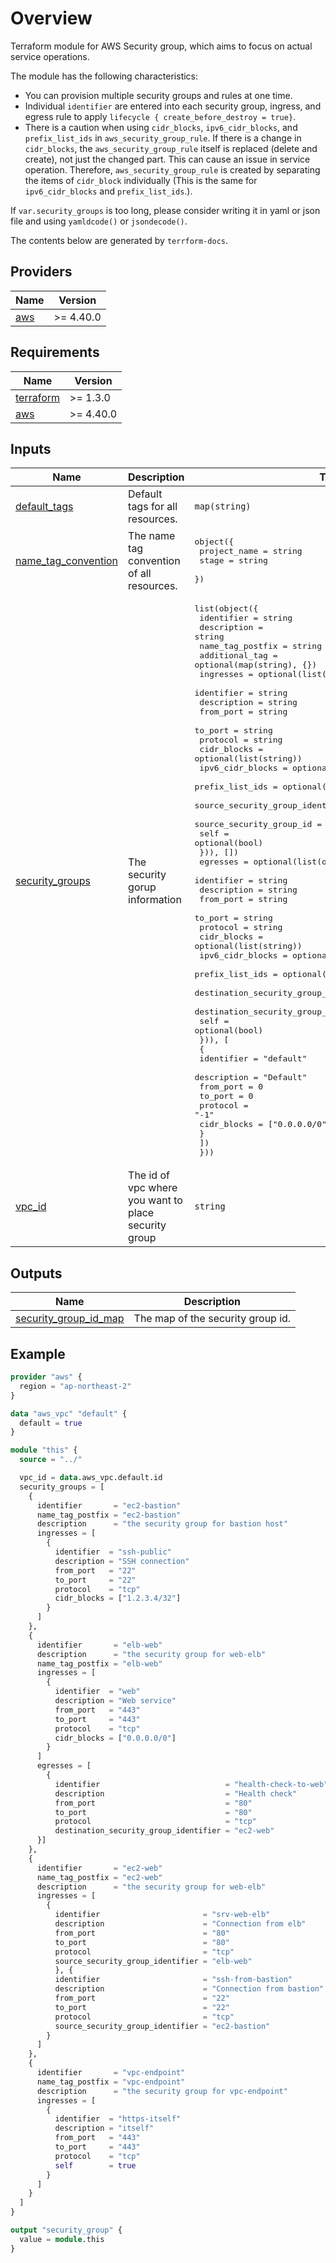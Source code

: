 # Overview

Terraform module for AWS Security group, which aims to focus on actual service operations.



The module has the following characteristics:

- You can provision multiple security groups and rules at one time.
- Individual `identifier`  are entered into each security group, ingress, and egress rule to apply `lifecycle { create_before_destroy = true}`.
- There is a caution when using `cidr_blocks`, `ipv6_cidr_blocks`, and `prefix_list_ids` in `aws_security_group_rule`. 
  If there is a change in `cidr_blocks`, the `aws_security_group_rule` itself is replaced (delete and create), not just the changed part. This can cause an issue in service operation. Therefore, `aws_security_group_rule` is created by separating the items of `cidr_block` individually (This is the same for `ipv6_cidr_blocks` and `prefix_list_ids`.).



If `var.security_groups` is too long, please consider writing it in yaml or json file and using `yamldcode()` or `jsondecode()`.



The contents below are generated by `terrform-docs`.

<!-- BEGIN_TF_DOCS -->
## Providers

| Name | Version |
|------|---------|
| <a name="provider_aws"></a> [aws](#provider\_aws) | >= 4.40.0 |

## Requirements

| Name | Version |
|------|---------|
| <a name="requirement_terraform"></a> [terraform](#requirement\_terraform) | >= 1.3.0 |
| <a name="requirement_aws"></a> [aws](#requirement\_aws) | >= 4.40.0 |

## Inputs

| Name | Description | Type | Default | Required |
|------|-------------|------|---------|:--------:|
| <a name="input_default_tags"></a> [default\_tags](#input\_default\_tags) | Default tags for all resources. | `map(string)` | `{}` | no |
| <a name="input_name_tag_convention"></a> [name\_tag\_convention](#input\_name\_tag\_convention) | The name tag convention of all resources. | <pre>object({<br>    project_name = string<br>    stage        = string<br>  })</pre> | <pre>{<br>  "project_name": "tf",<br>  "stage": "poc"<br>}</pre> | no |
| <a name="input_security_groups"></a> [security\_groups](#input\_security\_groups) | The security gorup information | <pre>list(object({<br>    identifier       = string<br>    description      = string<br>    name_tag_postfix = string<br>    additional_tag   = optional(map(string), {})<br>    ingresses = optional(list(object({<br>      identifier                       = string<br>      description                      = string<br>      from_port                        = string<br>      to_port                          = string<br>      protocol                         = string<br>      cidr_blocks                      = optional(list(string))<br>      ipv6_cidr_blocks                 = optional(list(string))<br>      prefix_list_ids                  = optional(list(string))<br>      source_security_group_identifier = optional(string)<br>      source_security_group_id         = optional(string)<br>      self                             = optional(bool)<br>    })), [])<br>    egresses = optional(list(object({<br>      identifier                            = string<br>      description                           = string<br>      from_port                             = string<br>      to_port                               = string<br>      protocol                              = string<br>      cidr_blocks                           = optional(list(string))<br>      ipv6_cidr_blocks                      = optional(list(string))<br>      prefix_list_ids                       = optional(list(string))<br>      destination_security_group_identifier = optional(string)<br>      destination_security_group_id         = optional(string)<br>      self                                  = optional(bool)<br>      })), [<br>      {<br>        identifier  = "default"<br>        description = "Default"<br>        from_port   = 0<br>        to_port     = 0<br>        protocol    = "-1"<br>        cidr_blocks = ["0.0.0.0/0"]<br>      }<br>    ])<br>  }))</pre> | `[]` | no |
| <a name="input_vpc_id"></a> [vpc\_id](#input\_vpc\_id) | The id of vpc where you want to place security group | `string` | n/a | yes |

## Outputs

| Name | Description |
|------|-------------|
| <a name="output_security_group_id_map"></a> [security\_group\_id\_map](#output\_security\_group\_id\_map) | The map of the security group id. |

## Example
```terraform
provider "aws" {
  region = "ap-northeast-2"
}

data "aws_vpc" "default" {
  default = true
}

module "this" {
  source = "../"

  vpc_id = data.aws_vpc.default.id
  security_groups = [
    {
      identifier       = "ec2-bastion"
      name_tag_postfix = "ec2-bastion"
      description      = "the security group for bastion host"
      ingresses = [
        {
          identifier  = "ssh-public"
          description = "SSH connection"
          from_port   = "22"
          to_port     = "22"
          protocol    = "tcp"
          cidr_blocks = ["1.2.3.4/32"]
        }
      ]
    },
    {
      identifier       = "elb-web"
      description      = "the security group for web-elb"
      name_tag_postfix = "elb-web"
      ingresses = [
        {
          identifier  = "web"
          description = "Web service"
          from_port   = "443"
          to_port     = "443"
          protocol    = "tcp"
          cidr_blocks = ["0.0.0.0/0"]
        }
      ]
      egresses = [
        {
          identifier                            = "health-check-to-web"
          description                           = "Health check"
          from_port                             = "80"
          to_port                               = "80"
          protocol                              = "tcp"
          destination_security_group_identifier = "ec2-web"
      }]
    },
    {
      identifier       = "ec2-web"
      name_tag_postfix = "ec2-web"
      description      = "the security group for web-elb"
      ingresses = [
        {
          identifier                       = "srv-web-elb"
          description                      = "Connection from elb"
          from_port                        = "80"
          to_port                          = "80"
          protocol                         = "tcp"
          source_security_group_identifier = "elb-web"
          }, {
          identifier                       = "ssh-from-bastion"
          description                      = "Connection from bastion"
          from_port                        = "22"
          to_port                          = "22"
          protocol                         = "tcp"
          source_security_group_identifier = "ec2-bastion"
        }
      ]
    },
    {
      identifier       = "vpc-endpoint"
      name_tag_postfix = "vpc-endpoint"
      description      = "the security group for vpc-endpoint"
      ingresses = [
        {
          identifier  = "https-itself"
          description = "itself"
          from_port   = "443"
          to_port     = "443"
          protocol    = "tcp"
          self        = true
        }
      ]
    }
  ]
}

output "security_group" {
  value = module.this
}
```
<!-- END_TF_DOCS -->
